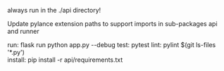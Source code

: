 always run in the ./api directory!

Update pylance extension paths to support imports in sub-packages api and runner

run: 
    flask run
    python app.py --debug
test: 
    pytest
lint:
    pylint $(git ls-files '*.py')  
install: 
    pip install -r api/requirements.txt